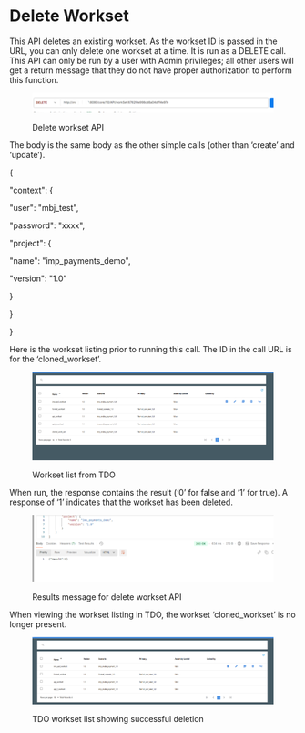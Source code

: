 # Delete Workset

This API deletes an existing workset.  As the workset ID is passed in the URL, you can only delete one workset at a time.  It is run as a DELETE call.  This API can only be run by a user with Admin privileges; all other users will get a return message that they do not have proper authorization to perform this function.

<figure><img src="../../../../../.gitbook/assets/image (8) (1) (1) (1) (1).png" alt=""><figcaption><p>Delete workset API</p></figcaption></figure>

&#x20;The body is the same body as the other simple calls (other than ‘create’ and ‘update’).

&#x20;{

&#x20;   "context": {

&#x20;       "user": "mbj\_test",

&#x20;       "password": "xxxx",

&#x20;       "project": {

&#x20;           "name": "imp\_payments\_demo",

&#x20;           "version": "1.0"

&#x20;       }

&#x20;   }

}

&#x20;Here is the workset listing prior to running this call.  The ID in the call URL is for the ‘cloned\_workset’.

&#x20;

<figure><img src="../../../../../.gitbook/assets/image (9) (1) (1) (1) (1).png" alt=""><figcaption><p>Workset list from TDO</p></figcaption></figure>

&#x20;When run, the response contains the result (‘0’ for false and ‘1’ for true).  A response of ‘1’ indicates that the workset has been deleted.

&#x20;

<figure><img src="../../../../../.gitbook/assets/image (10) (1) (1) (1).png" alt=""><figcaption><p>Results message for delete workset API</p></figcaption></figure>

When viewing the workset listing in TDO, the workset ‘cloned\_workset’ is no longer present.

&#x20;

<figure><img src="../../../../../.gitbook/assets/image (11) (1) (1) (1).png" alt=""><figcaption><p>TDO workset list showing successful deletion</p></figcaption></figure>
